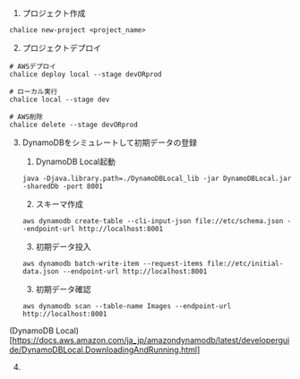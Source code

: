 1. プロジェクト作成
```
chalice new-project <project_name>
```

2. プロジェクトデプロイ
```
# AWSデプロイ
chalice deploy local --stage devORprod

# ローカル実行
chalice local --stage dev

# AWS削除
chalice delete --stage devORprod
```

3. DynamoDBをシミュレートして初期データの登録
    1. DynamoDB Local起動
    
    `java -Djava.library.path=./DynamoDBLocal_lib -jar DynamoDBLocal.jar -sharedDb -port 8001`

    2. スキーマ作成

    `aws dynamodb create-table --cli-input-json file://etc/schema.json --endpoint-url http://localhost:8001`

    3. 初期データ投入

    `aws dynamodb batch-write-item --request-items file://etc/initial-data.json --endpoint-url http://localhost:8001`

    3. 初期データ確認

    `aws dynamodb scan --table-name Images --endpoint-url http://localhost:8001`

(DynamoDB Local)[https://docs.aws.amazon.com/ja_jp/amazondynamodb/latest/developerguide/DynamoDBLocal.DownloadingAndRunning.html]

4. 
